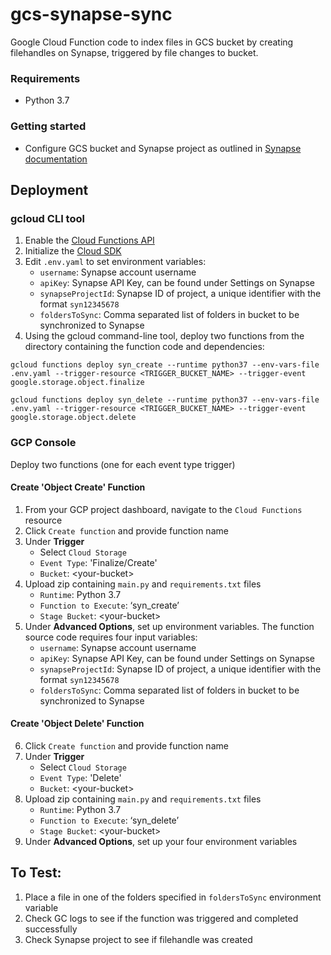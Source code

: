 # gcs-synapse-sync

Google Cloud Function code to index files in GCS bucket by creating filehandles on Synapse, triggered by file changes to bucket.

### Requirements
- Python 3.7

### Getting started
- Configure GCS bucket and Synapse project as outlined in [Synapse documentation](https://docs.synapse.org/articles/custom_storage_location.html#toc-custom-storage-locations)

## Deployment
### gcloud CLI tool
1. Enable the [Cloud Functions API](https://console.cloud.google.com/flows/enableapi?apiid=cloudfunctions&redirect=https://cloud.google.com/functions/quickstart&_ga=2.118113162.2081301619.1590113168-88580457.1590113168)
2. Initialize the [Cloud SDK](https://cloud.google.com/sdk/docs)
3. Edit `.env.yaml` to set environment variables:
    - `username`: Synapse account username 
    - `apiKey`: Synapse API Key, can be found under Settings on Synapse
    - `synapseProjectId`: Synapse ID of project, a unique identifier with the format `syn12345678`
    - `foldersToSync`: Comma separated list of folders in bucket to be synchronized to Synapse
4. Using the gcloud command-line tool, deploy two functions from the directory containing the function code and dependencies:

```
gcloud functions deploy syn_create --runtime python37 --env-vars-file .env.yaml --trigger-resource <TRIGGER_BUCKET_NAME> --trigger-event google.storage.object.finalize
```

```
gcloud functions deploy syn_delete --runtime python37 --env-vars-file .env.yaml --trigger-resource <TRIGGER_BUCKET_NAME> --trigger-event google.storage.object.delete
```


### GCP Console
Deploy two functions (one for each event type trigger)

#### Create 'Object Create' Function
1. From your GCP project dashboard, navigate to the `Cloud Functions` resource
2. Click `Create function` and provide function name
3. Under  **Trigger** 
    - Select `Cloud Storage`  
    - `Event Type`: 'Finalize/Create'
    - `Bucket`: \<your-bucket\>
4. Upload zip containing `main.py` and `requirements.txt` files
    - `Runtime`: Python 3.7
    - `Function to Execute`: ‘syn_create’
    - `Stage Bucket`: \<your-bucket\>
5. Under **Advanced Options**, set up environment variables. 
The function source code requires four input variables: 
    - `username`: Synapse account username 
    - `apiKey`: Synapse API Key, can be found under Settings on Synapse
    - `synapseProjectId`: Synapse ID of project, a unique identifier with the format `syn12345678`
    - `foldersToSync`: Comma separated list of folders in bucket to be synchronized to Synapse
    
#### Create 'Object Delete' Function
6. Click `Create function` and provide function name
7. Under  **Trigger** 
    - Select `Cloud Storage`  
    - `Event Type`: 'Delete'
    - `Bucket`: \<your-bucket\>
8. Upload zip containing `main.py` and `requirements.txt` files
    - `Runtime`: Python 3.7
    - `Function to Execute`: ‘syn_delete’
    - `Stage Bucket`: \<your-bucket\>
9. Under **Advanced Options**, set up your four environment variables


## To Test: 
1. Place a file in one of the folders specified in `foldersToSync` environment variable
2. Check GC logs to see if the function was triggered and completed successfully
3. Check Synapse project to see if filehandle was created
